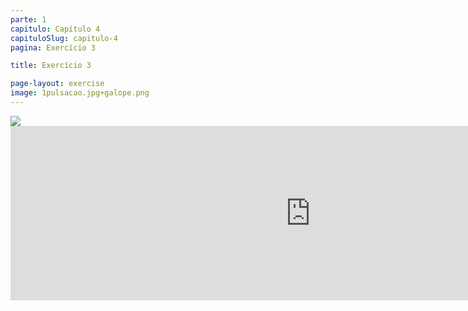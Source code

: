 ```yaml
---
parte: 1
capitulo: Capítulo 4
capituloSlug: capitulo-4
pagina: Exercício 3

title: Exercício 3

page-layout: exercise
image: 1pulsacao.jpg+galope.png
---
```



<img src="{{site.baseurl}}/assets/graphics/content/4_1_3_1.jpg"/>

<!-- <img src="{{site.baseurl}}/assets/graphics/content/4_1_3_2.png"/> -->
<iframe src="https://player.vimeo.com/video/226769317?title=0&byline=0&portrait=0" width="960" height="279" frameborder="0" webkitallowfullscreen mozallowfullscreen allowfullscreen></iframe>
